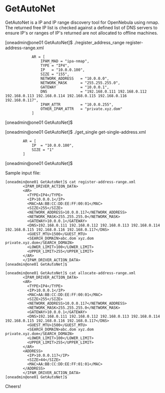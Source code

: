 # GetAutoNet

GetAutoNet is a IP and IP range discovery tool for OpenNebula using nmap.
The returned free IP list is checked against a defined list of DNS servers to ensure
IP's or ranges of IP's returned are not allocated to offline machines.



[oneadmin@one01 GetAutoNet]$ ./register_address_range register-address-range.xml

                AR = [
                    IPAM_MAD = "ipa-nmap",
                    TYPE = "IP4",
                    IP   = "10.0.0.100",
                    SIZE = "155",
                    NETWORK_ADDRESS   = "10.0.0.0",
                    NETWORK_MASK      = "255.255.255.0",
                    GATEWAY           = "10.0.0.1",
                    DNS               = "192.168.0.111 192.168.0.112 192.168.0.113 192.168.0.114 192.168.0.115 192.168.0.116 192.168.0.117",
                    IPAM_ATTR         = "10.0.0.255",
                    OTHER_IPAM_ATTR   = "private.xyz.dom"
                ]

[oneadmin@one01 GetAutoNet]$


[oneadmin@one01 GetAutoNet]$ ./get_single get-single-address.xml

            AR = [
                IP  = "10.0.0.100",
                SIZE = "1"
            ]

[oneadmin@one01 GetAutoNet]$

Sample input file:

```
[oneadmin@one01 GetAutoNet]$ cat register-address-range.xml
        <IPAM_DRIVER_ACTION_DATA>
        <AR>
          <TYPE>IP4</TYPE>
          <IP>10.0.0.1</IP>
          <MAC>AA:BB:CC:DD:EE:FF:00:01</MAC>
          <SIZE>255</SIZE>
          <NETWORK_ADDRESS>10.0.0.117</NETWORK_ADDRESS>
          <NETWORK_MASK>255.255.255.0</NETWORK_MASK>
          <GATEWAY>10.0.0.1</GATEWAY>
          <DNS>192.168.0.111 192.168.0.112 192.168.0.113 192.168.0.114 192.168.0.115 192.168.0.116 192.168.0.117</DNS>
          <GUEST_MTU>1500</GUEST_MTU>
          <SEARCH_DOMAIN>abc.dom xyz.dom private.xyz.dom</SEARCH_DOMAIN>
          <LOWER_LIMIT>100</LOWER_LIMIT>
          <UPPER_LIMIT>255</UPPER_LIMIT>
        </AR>
        </IPAM_DRIVER_ACTION_DATA>
[oneadmin@one01 GetAutoNet]$
```



```
[oneadmin@one01 GetAutoNet]$ cat allocate-address-range.xml
        <IPAM_DRIVER_ACTION_DATA>
        <AR>
          <TYPE>IP4</TYPE>
          <IP>10.0.0.1</IP>
          <MAC>AA:BB:CC:DD:EE:FF:00:01</MAC>
          <SIZE>255</SIZE>
          <NETWORK_ADDRESS>10.0.0.117</NETWORK_ADDRESS>
          <NETWORK_MASK>255.255.255.0</NETWORK_MASK>
          <GATEWAY>10.0.0.1</GATEWAY>
          <DNS>192.168.0.111 192.168.0.112 192.168.0.113 192.168.0.114 192.168.0.115 192.168.0.116 192.168.0.117</DNS>
          <GUEST_MTU>1500</GUEST_MTU>
          <SEARCH_DOMAIN>abc.dom xyz.dom private.xyz.dom</SEARCH_DOMAIN>
          <LOWER_LIMIT>100</LOWER_LIMIT>
          <UPPER_LIMIT>255</UPPER_LIMIT>
        </AR>
        <ADDRESS>
          <IP>10.0.0.117</IP>
          <SIZE>44</SIZE>
          <MAC>AA:BB:CC:DD:EE:FF:01:01</MAC>
        </ADDRESS>
        </IPAM_DRIVER_ACTION_DATA>
[oneadmin@one01 GetAutoNet]$
```

Cheers!

